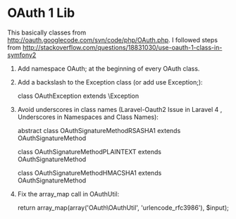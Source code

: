 OAuth 1 Lib
=============

This basically classes from http://oauth.googlecode.com/svn/code/php/OAuth.php. I followed steps from http://stackoverflow.com/questions/18831030/use-oauth-1-class-in-symfony2 

1) Add namespace OAuth; at the beginning of every OAuth class.

2) Add a backslash to the Exception class (or add use Exception;):

    class OAuthException extends \Exception

3) Avoid underscores in class names (Laravel-Oauth2 Issue in Laravel 4 , Underscores in Namespaces and Class Names):

    abstract class OAuthSignatureMethodRSASHA1 extends OAuthSignatureMethod

    class OAuthSignatureMethodPLAINTEXT extends OAuthSignatureMethod

    class OAuthSignatureMethodHMACSHA1 extends OAuthSignatureMethod

4) Fix the array_map call in OAuthUtil:

    return array_map(array('OAuth\OAuthUtil', 'urlencode_rfc3986'), $input);
